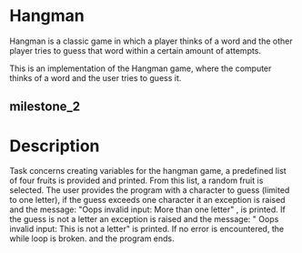# Hangman
Hangman is a classic game in which a player thinks of a word and the other player tries to guess that word within a certain amount of attempts.

This is an implementation of the Hangman game, where the computer thinks of a word and the user tries to guess it. 

## milestone_2

# Description 

Task concerns creating variables for the hangman game, a predefined list of four fruits is provided and printed. From this list, a random fruit is selected.
The user provides the program with a character to guess (limited to one letter), if the guess exceeds one character it an exception is raised and the message: "Oops invalid input: More than one letter" , is printed. If the guess is not a letter an exception is raised and the message: " Oops invalid input: This is not a letter" is printed. If no error is encountered, the while loop is broken. and the program ends.

